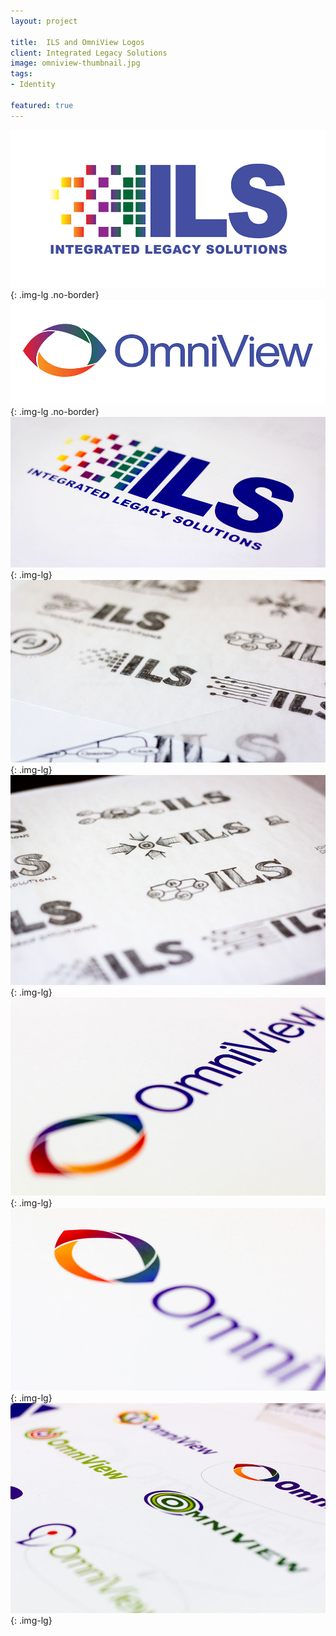 ```yaml
---
layout: project

title:  ILS and OmniView Logos
client: Integrated Legacy Solutions
image: omniview-thumbnail.jpg
tags:
- Identity

featured: true
---
```


![ILS Logo](/img/ils-logo.jpg){: .img-lg .no-border}
![OmniView Logo](/img/omniview-logo.jpg){: .img-lg .no-border}
![ILS Logo](/img/ils-logo-2.jpg){: .img-lg}
![ILS Logo](/img/ils-logo-3.jpg){: .img-lg}
![ILS Logo](/img/ils-logo-4.jpg){: .img-lg}
![OmniView Logo](/img/omniview-logo-2.jpg){: .img-lg}
![OmniView Logo](/img/omniview-logo-3.jpg){: .img-lg}
![OmniView Logo](/img/omniview-logo-4.jpg){: .img-lg}